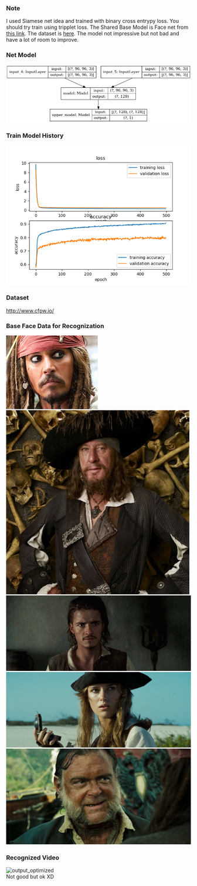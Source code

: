 ### Note
I used Siamese net idea and trained with binary cross entrypy loss. You should try train using tripplet loss. The Shared Base Model is Face net from [this link](https://github.com/iwantooxxoox/Keras-OpenFace). The dataset is [here](http://www.cfpw.io/). The model not impressive but not bad and have a lot of room to improve.

### Net Model

![model](https://github.com/yeaung276/FaceRecognization/blob/master/src/Resources/model/model.png)

### Train Model History

![history](https://github.com/yeaung276/FaceRecognization/blob/master/src/Resources/model/model_train_history.png)

### Dataset

http://www.cfpw.io/

### Base Face Data for Recognization

![jack sparrow](https://github.com/yeaung276/FaceRecognization/blob/master/src/test_images/test(jsp).jpg)<br>
![borbosa](https://github.com/yeaung276/FaceRecognization/blob/master/src/test_images/borbosa.jpg)<br>
![will turner](https://github.com/yeaung276/FaceRecognization/blob/master/src/test_images/willturner.jpg)<br>
![elizabat](https://github.com/yeaung276/FaceRecognization/blob/master/src/test_images/elizabet.jpeg)<br>
![mr gibbs](https://github.com/yeaung276/FaceRecognization/blob/master/src/test_images/GibbsAWE.png)<br>

### Recognized Video
![output_optimized](https://user-images.githubusercontent.com/58524393/97069226-cff3d880-15f4-11eb-91ea-544b8c090047.gif)<br>
Not good but ok XD

